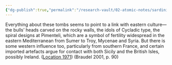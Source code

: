 ```yaml
---
{"dg-publish":true,"permalink":"/research-vault/02-atomic-notes/sardinia-is-a-unique-central-med-island-that-likely-had-ties-with-both-the-east-and-west-early-in-the-timeline/"}
---
```


Everything about these tombs seems to point to a link with eastern culture—the bulls’ heads carved on the rocky walls, the idols of Cycladic type, the spiral designs at Pimenteli, which are a symbol of fertility widespread in the eastern Mediterranean from Sumer to Troy, Mycenae and Syria. But there is some western influence too, particularly from southern France, and certain imported artefacts argue for contact with both Sicily and the British Isles, possibly Ireland. ([Location 1971](https://readwise.io/to_kindle?action=open&asin=B004FEFSCC&location=1971)) (Braudel 2001, p. 90)
